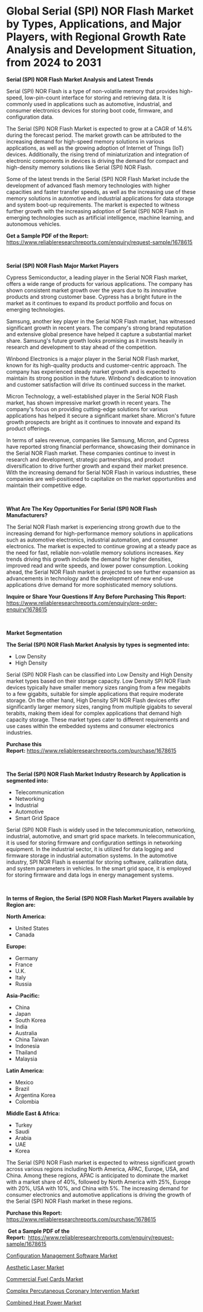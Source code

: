 <p><h1>Global Serial (SPI) NOR Flash Market by Types, Applications, and Major Players, with Regional Growth Rate Analysis and Development Situation, from 2024 to 2031</h1></p><p><strong>Serial (SPI) NOR Flash Market Analysis and Latest Trends</strong></p>
<p><p>Serial (SPI) NOR Flash is a type of non-volatile memory that provides high-speed, low-pin-count interface for storing and retrieving data. It is commonly used in applications such as automotive, industrial, and consumer electronics devices for storing boot code, firmware, and configuration data.</p><p>The Serial (SPI) NOR Flash Market is expected to grow at a CAGR of 14.6% during the forecast period. The market growth can be attributed to the increasing demand for high-speed memory solutions in various applications, as well as the growing adoption of Internet of Things (IoT) devices. Additionally, the rising trend of miniaturization and integration of electronic components in devices is driving the demand for compact and high-density memory solutions like Serial (SPI) NOR Flash.</p><p>Some of the latest trends in the Serial (SPI) NOR Flash Market include the development of advanced flash memory technologies with higher capacities and faster transfer speeds, as well as the increasing use of these memory solutions in automotive and industrial applications for data storage and system boot-up requirements. The market is expected to witness further growth with the increasing adoption of Serial (SPI) NOR Flash in emerging technologies such as artificial intelligence, machine learning, and autonomous vehicles.</p></p>
<p><strong>Get a Sample PDF of the Report:&nbsp;</strong> <a href="https://www.reliableresearchreports.com/enquiry/request-sample/1678615">https://www.reliableresearchreports.com/enquiry/request-sample/1678615</a></p>
<p>&nbsp;</p>
<p><strong>Serial (SPI) NOR Flash Major Market Players</strong></p>
<p><p>Cypress Semiconductor, a leading player in the Serial NOR Flash market, offers a wide range of products for various applications. The company has shown consistent market growth over the years due to its innovative products and strong customer base. Cypress has a bright future in the market as it continues to expand its product portfolio and focus on emerging technologies.</p><p>Samsung, another key player in the Serial NOR Flash market, has witnessed significant growth in recent years. The company's strong brand reputation and extensive global presence have helped it capture a substantial market share. Samsung's future growth looks promising as it invests heavily in research and development to stay ahead of the competition.</p><p>Winbond Electronics is a major player in the Serial NOR Flash market, known for its high-quality products and customer-centric approach. The company has experienced steady market growth and is expected to maintain its strong position in the future. Winbond's dedication to innovation and customer satisfaction will drive its continued success in the market.</p><p>Micron Technology, a well-established player in the Serial NOR Flash market, has shown impressive market growth in recent years. The company's focus on providing cutting-edge solutions for various applications has helped it secure a significant market share. Micron's future growth prospects are bright as it continues to innovate and expand its product offerings.</p><p>In terms of sales revenue, companies like Samsung, Micron, and Cypress have reported strong financial performance, showcasing their dominance in the Serial NOR Flash market. These companies continue to invest in research and development, strategic partnerships, and product diversification to drive further growth and expand their market presence. With the increasing demand for Serial NOR Flash in various industries, these companies are well-positioned to capitalize on the market opportunities and maintain their competitive edge.</p></p>
<p>&nbsp;</p>
<p><strong>What Are The Key Opportunities For Serial (SPI) NOR Flash Manufacturers?</strong></p>
<p><p>The Serial NOR Flash market is experiencing strong growth due to the increasing demand for high-performance memory solutions in applications such as automotive electronics, industrial automation, and consumer electronics. The market is expected to continue growing at a steady pace as the need for fast, reliable non-volatile memory solutions increases. Key trends driving this growth include the demand for higher densities, improved read and write speeds, and lower power consumption. Looking ahead, the Serial NOR Flash market is projected to see further expansion as advancements in technology and the development of new end-use applications drive demand for more sophisticated memory solutions.</p></p>
<p><strong>Inquire or Share Your Questions If Any Before Purchasing This Report:</strong> <a href="https://www.reliableresearchreports.com/enquiry/pre-order-enquiry/1678615">https://www.reliableresearchreports.com/enquiry/pre-order-enquiry/1678615</a></p>
<p>&nbsp;</p>
<p><strong>Market Segmentation</strong></p>
<p><strong>The Serial (SPI) NOR Flash Market Analysis by types is segmented into:</strong></p>
<p><ul><li>Low Density</li><li>High Density</li></ul></p>
<p><p>Serial (SPI) NOR Flash can be classified into Low Density and High Density market types based on their storage capacity. Low Density SPI NOR Flash devices typically have smaller memory sizes ranging from a few megabits to a few gigabits, suitable for simple applications that require moderate storage. On the other hand, High Density SPI NOR Flash devices offer significantly larger memory sizes, ranging from multiple gigabits to several terabits, making them ideal for complex applications that demand high capacity storage. These market types cater to different requirements and use cases within the embedded systems and consumer electronics industries.</p></p>
<p><strong>Purchase this Report:&nbsp;</strong><a href="https://www.reliableresearchreports.com/purchase/1678615">https://www.reliableresearchreports.com/purchase/1678615</a></p>
<p>&nbsp;</p>
<p><strong>The Serial (SPI) NOR Flash Market Industry Research by Application is segmented into:</strong></p>
<p><ul><li>Telecommunication</li><li>Networking</li><li>Industrial</li><li>Automotive</li><li>Smart Grid Space</li></ul></p>
<p><p>Serial (SPI) NOR Flash is widely used in the telecommunication, networking, industrial, automotive, and smart grid space markets. In telecommunication, it is used for storing firmware and configuration settings in networking equipment. In the industrial sector, it is utilized for data logging and firmware storage in industrial automation systems. In the automotive industry, SPI NOR Flash is essential for storing software, calibration data, and system parameters in vehicles. In the smart grid space, it is employed for storing firmware and data logs in energy management systems.</p></p>
<p>&nbsp;</p>
<p><strong>In terms of Region, the Serial (SPI) NOR Flash Market Players available by Region are:</strong></p>
<p>
    <p> <strong> North America: </strong>
        <ul>
            <li>United States</li>
            <li>Canada</li>
        </ul>
        </p> 
    <p> <strong> Europe: </strong>
        <ul>
            <li>Germany</li>
            <li>France</li>
            <li>U.K.</li>
            <li>Italy</li>
            <li>Russia</li>
        </ul>
        </p> 
    <p> <strong> Asia-Pacific: </strong>
        <ul>
            <li>China</li>
            <li>Japan</li>
            <li>South Korea</li>
            <li>India</li>
            <li>Australia</li>
            <li>China Taiwan</li>
            <li>Indonesia</li>
            <li>Thailand</li>
            <li>Malaysia</li>
        </ul>
        </p> 
    <p> <strong> Latin America: </strong>
        <ul>
            <li>Mexico</li>
            <li>Brazil</li>
            <li>Argentina Korea</li>
            <li>Colombia</li>
        </ul>
        </p> 
    <p> <strong> Middle East & Africa: </strong>
        <ul>
            <li>Turkey</li>
            <li>Saudi</li>
            <li>Arabia</li>
            <li>UAE</li>
            <li>Korea</li>
        </ul>
    </p>
    </p>
<p><p>The Serial (SPI) NOR Flash market is expected to witness significant growth across various regions including North America, APAC, Europe, USA, and China. Among these regions, APAC is anticipated to dominate the market with a market share of 40%, followed by North America with 25%, Europe with 20%, USA with 10%, and China with 5%. The increasing demand for consumer electronics and automotive applications is driving the growth of the Serial (SPI) NOR Flash market in these regions.</p></p>
<p><strong>Purchase this Report: </strong><a href="https://www.reliableresearchreports.com/purchase/1678615">https://www.reliableresearchreports.com/purchase/1678615</a></p>
<p>&nbsp;<strong>Get a Sample PDF of the Report:&nbsp;&nbsp;</strong><a href="https://www.reliableresearchreports.com/enquiry/request-sample/1678615">https://www.reliableresearchreports.com/enquiry/request-sample/1678615</a></p>
<p><strong></strong></p>
<p><p><a href="https://medium.com/p/3c5dead58e4c/edit">Configuration Management Software Market</a></p><p><a href="https://github.com/Sherrillcrooksxa8i18ucf2m/Market-Research-Report-List-1/blob/main/aesthetic-laser-market.md">Aesthetic Laser Market</a></p><p><a href="https://medium.com/p/417ec6d27eaf/edit">Commercial Fuel Cards Market</a></p><p><a href="https://medium.com/p/d0483f76f3ec/edit">Complex Percutaneous Coronary Intervention Market</a></p><p><a href="https://medium.com/p/c076d2676e40/edit">Combined Heat Power Market</a></p></p>